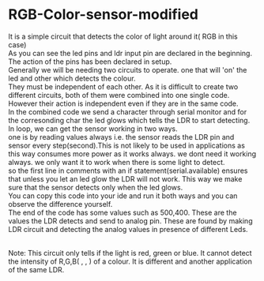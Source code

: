 # RGB-Color-sensor-modified
It is a simple circuit that detects the color of light  around it( RGB in this case) 
<br>As you can see the led pins and ldr input pin are declared in the beginning.
<br>The action of the pins has been declared in setup.
<br>Generally we will be needing two circuits to operate. one that will 'on' the led and other which detects the colour.
<br>They must be independent of each other. As it is difficult to create two different circuits, both of them were combined into one single code. However their action is independent even if they are in the same code.
<br>In the combined code we send a character through serial monitor and for the corresonding char the led glows which tells the LDR to start detecting.
In loop, we can get the sensor working in two ways.
<br>one is by reading values always i.e. the sensor reads the LDR pin and sensor every step(second).This is not likely to be used in applications as this way consumes more power as it works always. we dont need it working always. we only want it to work when there is some light to detect.
<br>so the first line in comments with an if statement(serial.available) ensures that unless you let an led glow the LDR will not work. This way we make sure that the sensor detects only when the led glows.
<br>You can copy this code into your ide and run it both ways and you can observe the difference yourself.
<br>The end of the code has some values such as 500,400. These are the values the LDR detects and send to analog pin. These are found by making LDR circuit and detecting the analog values in presence of different Leds.

<br>Note: This circuit only tells if the light is red, green or blue. It cannot detect the intensity of R,G,B( , , ) of a colour. It is different and another application of the same LDR.
